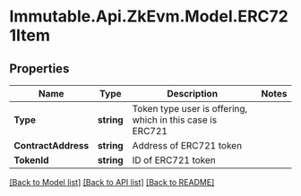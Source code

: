 # Immutable.Api.ZkEvm.Model.ERC721Item

## Properties

Name | Type | Description | Notes
------------ | ------------- | ------------- | -------------
**Type** | **string** | Token type user is offering, which in this case is ERC721 | 
**ContractAddress** | **string** | Address of ERC721 token | 
**TokenId** | **string** | ID of ERC721 token | 

[[Back to Model list]](../README.md#documentation-for-models) [[Back to API list]](../README.md#documentation-for-api-endpoints) [[Back to README]](../README.md)

